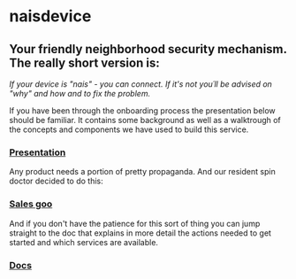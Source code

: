 # naisdevice

## Your friendly neighborhood security mechanism. The really short version is:<br>
_If your device is "nais" - you can connect. If it's not you´ll be advised on "why" and how and to fix the problem._

If you have been through the onboarding process the presentation below should be familiar. It contains some background as well as a walktrough of the concepts and components we have used to build this service.

### [Presentation](naisdevice-presentation/index.html)

Any product needs a portion of pretty propaganda. And our resident spin doctor decided to do this:

### [Sales goo](https://naisdevice-poster.labs.nais.io/eng.html)

And if you don't have the patience for this sort of thing you can jump straight to the doc that explains in more detail the actions needed to get started and which services are available.

### [Docs](https://doc.nais.io/device/)
